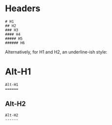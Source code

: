 # Headers
    # H1
    ## H2
    ### H3
    #### H4
    ##### H5
    ###### H6

Alternatively, for H1 and H2, an underline-ish style:
 
Alt-H1
======

    Alt-H1
    ======

Alt-H2
------

    Alt-H2
    ------
